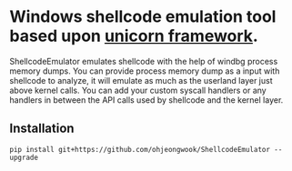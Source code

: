 # Windows shellcode emulation tool based upon [unicorn framework](https://www.unicorn-engine.org/).

ShellcodeEmulator emulates shellcode with the help of windbg process memory dumps. You can provide process memory dump as a input with shellcode to analyze, it will emulate as much as the userland layer just above kernel calls. You can add your custom syscall handlers or any handlers in between the API calls used by shellcode and the kernel layer.

## Installation

```
pip install git+https://github.com/ohjeongwook/ShellcodeEmulator --upgrade
```
